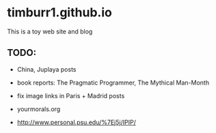 # timburr1.github.io
This is a toy web site and blog

## TODO:

- China, Juplaya posts

- book reports: The Pragmatic Programmer, The Mythical Man-Month

- fix image links in Paris + Madrid posts

- yourmorals.org

- http://www.personal.psu.edu/%7Ej5j/IPIP/